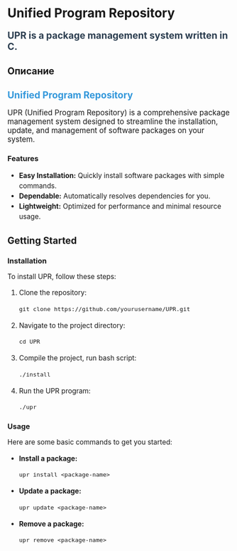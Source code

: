 # Unified Program Repository

<p style="font-size: 1.5em; font-weight: bold; color: #2c3e50;">UPR is a package management system written in C.</p>

## Описание


<h2 style="color: #3498db;">Unified Program Repository</h2>

<p style="font-size: 1.2em;">UPR (Unified Program Repository) is a comprehensive package management system designed to streamline the installation, update, and management of software packages on your system.</p>

### Features

<ul style="font-size: 1.1em; line-height: 1.5;">
  <li><strong>Easy Installation:</strong> Quickly install software packages with simple commands.</li>
  <li><strong>Dependable:</strong> Automatically resolves dependencies for you.</li>
  <li><strong>Lightweight:</strong> Optimized for performance and minimal resource usage.</li>
</ul>

## Getting Started

### Installation

<p style="font-size: 1.1em;">To install UPR, follow these steps:</p>

<ol style="font-size: 1.1em; line-height: 1.5;">
  <li>Clone the repository:
    <pre><code>git clone https://github.com/yourusername/UPR.git</code></pre>
  </li>
  <li>Navigate to the project directory:
    <pre><code>cd UPR</code></pre>
  </li>
  <li>Compile the project, run bash script:
    <pre><code>./install</code></pre>
  </li>
  <li>Run the UPR program:
    <pre><code>./upr</code></pre>
  </li>
</ol>

### Usage

<p style="font-size: 1.1em;">Here are some basic commands to get you started:</p>

<ul style="font-size: 1.1em; line-height: 1.5;">
  <li><strong>Install a package:</strong>
    <pre><code>upr install &lt;package-name&gt;</code></pre>
  </li>
  <li><strong>Update a package:</strong>
    <pre><code>upr update &lt;package-name&gt;</code></pre>
  </li>
  <li><strong>Remove a package:</strong>
    <pre><code>upr remove &lt;package-name&gt;</code></pre>
  </li>
</ul>

<!-- 
## License

<p style="font-size: 1.1em;">This project is licensed under the MIT License - see the <a href="LICENSE" style="color: #2980b9;">LICENSE</a> file for details.</p> -->
